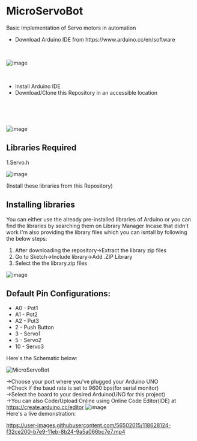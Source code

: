 # MicroServoBot
Basic Implementation of Servo motors in automation
<ul>
<li>Download Arduino IDE from https://www.arduino.cc/en/software</li>
</ul>
<br>

![image](https://user-images.githubusercontent.com/56502015/116350433-9011e600-a80f-11eb-842e-66fe4a754afd.png)

<br>
<ul>
<li>Install Arduino IDE</li>
<li>Download/Clone this Repository in an accessible location</li>
</ul>
<br><br><br>

![image](https://user-images.githubusercontent.com/56502015/116349956-bc793280-a80e-11eb-9b92-45c79588817b.png)

## Libraries Required
1.Servo.h<br>

![image](https://user-images.githubusercontent.com/56502015/116350047-e3cfff80-a80e-11eb-9ec2-4b95c1a241eb.png)

(Install these libraries from this Repository)

## Installing libraries
You can either use the already pre-installed libraries of Arduino or you can find the libraries by searching them on Library Manager
Incase that didn't work I'm also providing the library files which you can isntall by following the below steps:
<ol>
  <li>After downloading the repository→Extract the library zip files</li>
  <li>Go to Sketch→Include library→Add .ZIP Library</li>
  <li>Select the the library.zip files</li>
  </ol>
  
![image](https://user-images.githubusercontent.com/64885833/81465777-25286300-91ea-11ea-97d5-b2a5463cd2d5.png) 

## Default Pin Configurations:
<ul>
  <li>A0 - Pot1</li>
  <li>A1 - Pot2</li>
  <li>A2 - Pot3</li>
  <li>2  - Push Button</li>
  <li>3  - Servo1</li>
  <li>5  - Servo2</li>
  <li>10 - Servo3</li>
</ul>
Here's the Schematic below:

![MicroServoBot](https://user-images.githubusercontent.com/56502015/116349816-7d4ae180-a80e-11eb-90ac-6faccd3d779b.png)

→Choose your port where you've plugged your Arduino UNO<br>
→Check if the baud rate is set to 9600 bps(for serial monitor)<br>
→Select the board to your desired Arduino(UNO for this project)<br>
→You can also Code/Upload Online using Online Code Editor(IDE) at https://create.arduino.cc/editor
![image](https://user-images.githubusercontent.com/56502015/116350574-c7809280-a80f-11eb-871b-a367dcbda26d.png)<br>
Here's a live demonstration:<br>

https://user-images.githubusercontent.com/56502015/118628124-f32ce200-b7e9-11eb-8b24-9a5a066bc7e7.mp4

